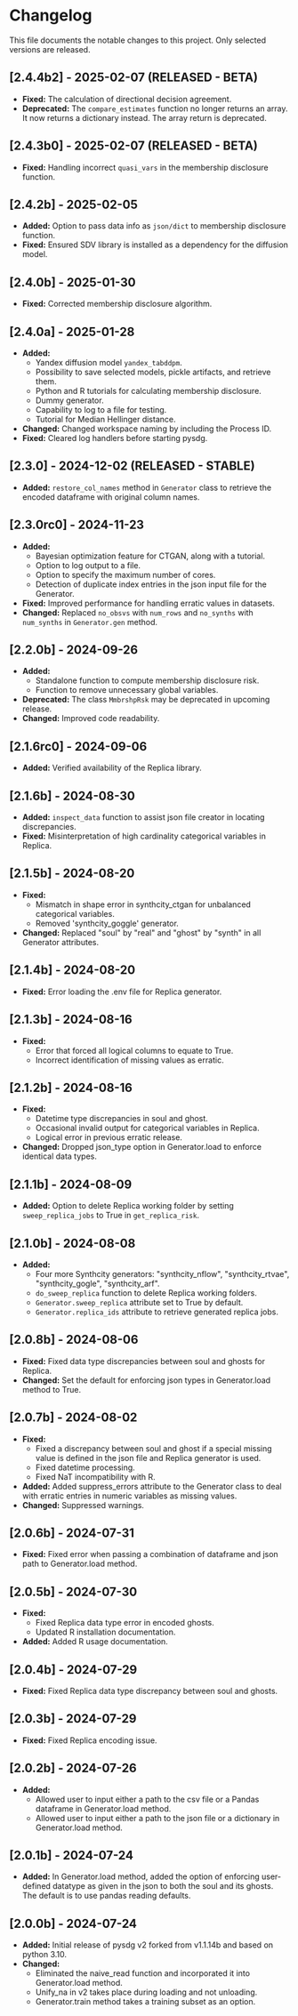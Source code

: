 # Changelog

This file documents the notable changes to this project. Only selected versions are released.

## [2.4.4b2] - 2025-02-07 (**RELEASED - BETA**)

- **Fixed:** The calculation of directional decision agreement.
- **Deprecated:** The `compare_estimates` function no longer returns an array. It now returns a dictionary instead. The array return is deprecated.

## [2.4.3b0] - 2025-02-07 (**RELEASED - BETA**)

- **Fixed:** Handling incorrect `quasi_vars` in the membership disclosure function.

## [2.4.2b] - 2025-02-05

- **Added:** Option to pass data info as `json/dict` to membership disclosure function.
- **Fixed:** Ensured SDV library is installed as a dependency for the diffusion model.

## [2.4.0b] - 2025-01-30

- **Fixed:** Corrected membership disclosure algorithm.

## [2.4.0a] - 2025-01-28

- **Added:**
  - Yandex diffusion model `yandex_tabddpm`.
  - Possibility to save selected models, pickle artifacts, and retrieve them.
  - Python and R tutorials for calculating membership disclosure.
  - Dummy generator.
  - Capability to log to a file for testing.
  - Tutorial for Median Hellinger distance.
- **Changed:** Changed workspace naming by including the Process ID.
- **Fixed:** Cleared log handlers before starting pysdg.

## [2.3.0] - 2024-12-02 (**RELEASED - STABLE**)

- **Added:** `restore_col_names` method in `Generator` class to retrieve the encoded dataframe with original column names.

## [2.3.0rc0] - 2024-11-23

- **Added:**
  - Bayesian optimization feature for CTGAN, along with a tutorial.
  - Option to log output to a file.
  - Option to specify the maximum number of cores.
  - Detection of duplicate index entries in the json input file for the Generator.
- **Fixed:** Improved performance for handling erratic values in datasets.
- **Changed:** Replaced `no_obsvs` with `num_rows` and `no_synths` with `num_synths` in `Generator.gen` method.

## [2.2.0b] - 2024-09-26

- **Added:**
  - Standalone function to compute membership disclosure risk.
  - Function to remove unnecessary global variables.
- **Deprecated:** The class `MmbrshpRsk` may be deprecated in upcoming release.
- **Changed:** Improved code readability.

## [2.1.6rc0] - 2024-09-06

- **Added:** Verified availability of the Replica library.

## [2.1.6b] - 2024-08-30

- **Added:** `inspect_data` function to assist json file creator in locating discrepancies.
- **Fixed:** Misinterpretation of high cardinality categorical variables in Replica.

## [2.1.5b] - 2024-08-20

- **Fixed:**
  - Mismatch in shape error in synthcity_ctgan for unbalanced categorical variables.
  - Removed 'synthcity_goggle' generator.
- **Changed:** Replaced "soul" by "real" and "ghost" by "synth" in all Generator attributes.

## [2.1.4b] - 2024-08-20

- **Fixed:** Error loading the .env file for Replica generator.

## [2.1.3b] - 2024-08-16

- **Fixed:**
  - Error that forced all logical columns to equate to True.
  - Incorrect identification of missing values as erratic.

## [2.1.2b] - 2024-08-16

- **Fixed:**
  - Datetime type discrepancies in soul and ghost.
  - Occasional invalid output for categorical variables in Replica.
  - Logical error in previous erratic release.
- **Changed:** Dropped json_type option in Generator.load to enforce identical data types.

## [2.1.1b] - 2024-08-09

- **Added:** Option to delete Replica working folder by setting `sweep_replica_jobs` to True in `get_replica_risk`.

## [2.1.0b] - 2024-08-08

- **Added:**
  - Four more Synthcity generators: "synthcity_nflow", "synthcity_rtvae", "synthcity_gogle", "synthcity_arf".
  - `do_sweep_replica` function to delete Replica working folders.
  - `Generator.sweep_replica` attribute set to True by default.
  - `Generator.replica_ids` attribute to retrieve generated replica jobs.

## [2.0.8b] - 2024-08-06

- **Fixed:** Fixed data type discrepancies between soul and ghosts for Replica.
- **Changed:** Set the default for enforcing json types in Generator.load method to True.

## [2.0.7b] - 2024-08-02

- **Fixed:**
  - Fixed a discrepancy between soul and ghost if a special missing value is defined in the json file and Replica generator is used.
  - Fixed datetime processing.
  - Fixed NaT incompatibility with R.
- **Added:** Added suppress_errors attribute to the Generator class to deal with erratic entries in numeric variables as missing values.
- **Changed:** Suppressed warnings.

## [2.0.6b] - 2024-07-31

- **Fixed:** Fixed error when passing a combination of dataframe and json path to Generator.load method.

## [2.0.5b] - 2024-07-30

- **Fixed:**
  - Fixed Replica data type error in encoded ghosts.
  - Updated R installation documentation.
- **Added:** Added R usage documentation.

## [2.0.4b] - 2024-07-29

- **Fixed:** Fixed Replica data type discrepancy between soul and ghosts.

## [2.0.3b] - 2024-07-29

- **Fixed:** Fixed Replica encoding issue.

## [2.0.2b] - 2024-07-26

- **Added:**
  - Allowed user to input either a path to the csv file or a Pandas dataframe in Generator.load method.
  - Allowed user to input either a path to the json file or a dictionary in Generator.load method.

## [2.0.1b] - 2024-07-24

- **Added:** In Generator.load method, added the option of enforcing user-defined datatype as given in the json to both the soul and its ghosts. The default is to use pandas reading defaults.

## [2.0.0b] - 2024-07-24

- **Added:** Initial release of pysdg v2 forked from v1.1.14b and based on python 3.10.
- **Changed:**
  - Eliminated the naive_read function and incorporated it into Generator.load method.
  - Unify_na in v2 takes place during loading and not unloading.
  - Generator.train method takes a training subset as an option.
